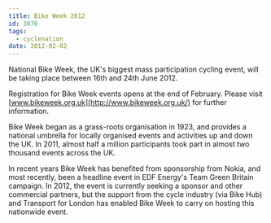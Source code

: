 ```yaml
---
title: Bike Week 2012
id: 3076
tags:
  - cyclenation
date: 2012-02-02
---
```


National Bike Week, the UK's biggest mass participation cycling event, will be taking place between 16th and 24th June 2012.

Registration for Bike Week events opens at the end of February. Please visit [www.bikeweek.org.uk](http://www.bikeweek.org.uk/) for further information.

Bike Week began as a grass-roots organisation in 1923, and provides a national umbrella for locally organised events and activities up and down the UK. In 2011, almost half a million participants took part in almost two thousand events across the UK.

In recent years Bike Week has benefited from sponsorship from Nokia, and most recently, been a headline event in EDF Energy's Team Green Britain campaign. In 2012, the event is currently seeking a sponsor and other commercial partners, but the support from the cycle industry (via Bike Hub) and Transport for London has enabled Bike Week to carry on hosting this nationwide event.
